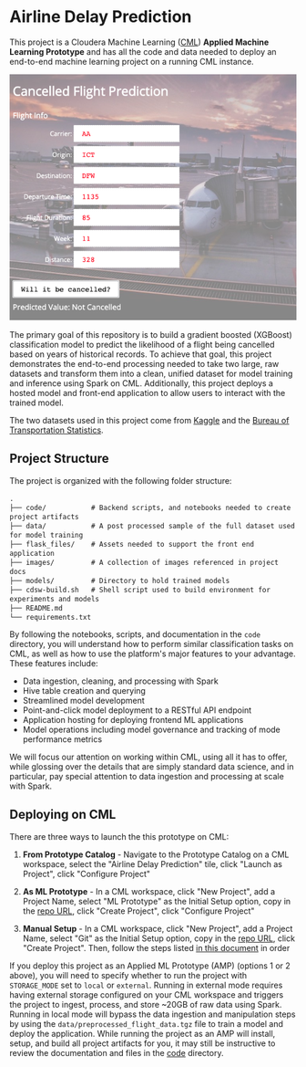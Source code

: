 # Airline Delay Prediction
This project is a Cloudera Machine Learning ([CML](https://www.cloudera.com/products/machine-learning.html)) **Applied Machine Learning Prototype** and has all the code and data needed to deploy an end-to-end machine learning project on a running CML instance.

![app](images/app.png)



The primary goal of this repository is to build a gradient boosted (XGBoost) classification model to predict the likelihood of a flight being cancelled based on years of historical records. To achieve that goal, this project demonstrates the end-to-end processing needed to take two large, raw datasets and transform them into a clean, unified dataset for model training and inference using Spark on CML. Additionally, this project deploys a hosted model and front-end application to allow users to interact with the trained model. 

The two datasets used in this project come from [Kaggle](https://www.kaggle.com/yuanyuwendymu/airline-delay-and-cancellation-data-2009-2018) and the [Bureau of Transportation Statistics](https://www.transtats.bts.gov/DL_SelectFields.asp?Table_ID=236&DB_Short_Name=On-Time).

## Project Structure

The project is organized with the following folder structure:

```
.
├── code/           # Backend scripts, and notebooks needed to create project artifacts
├── data/           # A post processed sample of the full dataset used for model training
├── flask_files/    # Assets needed to support the front end application
├── images/         # A collection of images referenced in project docs
├── models/         # Directory to hold trained models
├── cdsw-build.sh   # Shell script used to build environment for experiments and models
├── README.md
└── requirements.txt
```

By following the notebooks, scripts, and documentation in the `code` directory, you will understand how to perform similar classification tasks on CML, as well as how to use the platform's major features to your advantage. These features include:

- Data ingestion, cleaning, and processing with Spark
- Hive table creation and querying
- Streamlined model development
- Point-and-click model deployment to a RESTful API endpoint
- Application hosting for deploying frontend ML applications
- Model operations including model governance and tracking of mode performance metrics

We will focus our attention on working within CML, using all it has to offer, while glossing over the details that are simply standard data science, and in particular, pay special attention to data ingestion and processing at scale with Spark.

## Deploying on CML

There are three ways to launch the this prototype on CML:

1. **From Prototype Catalog** - Navigate to the Prototype Catalog on a CML workspace, select the "Airline Delay Prediction" tile, click "Launch as Project", click "Configure Project"
2. **As ML Prototype** - In a CML workspace, click "New Project", add a Project Name, select "ML Prototype" as the Initial Setup option, copy in the [repo URL](https://github.com/cloudera/CML_AMP_Airline_Delay_Prediction), click "Create Project", click "Configure Project"

3. **Manual Setup** - In a CML workspace, click "New Project", add a Project Name, select "Git" as the Initial Setup option, copy in the [repo URL](https://github.com/cloudera/CML_AMP_Airline_Delay_Prediction), click "Create Project". Then, follow the steps listed [in this document](code/README.md) in order

If you deploy this project as an Applied ML Prototype (AMP) (options 1 or 2 above), you will need to specify whether to run the project with `STORAGE_MODE` set to `local` or `external`. Running in external mode requires having external storage configured on your CML workspace and triggers the project to ingest, process, and store ~20GB of raw data using Spark. Running in local mode will bypass the data ingestion and manipulation steps by using the `data/preprocessed_flight_data.tgz` file to train a model and deploy the application. While running the project as an AMP will install, setup, and build all project artifacts for you, it may still be instructive to review the documentation and files in the [code](code/) directory.